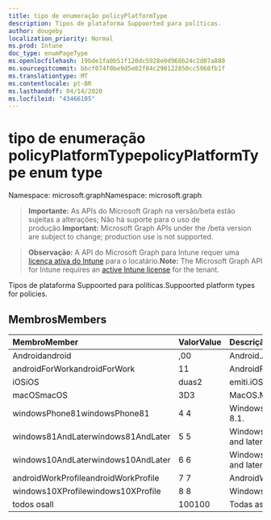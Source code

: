 ```yaml
---
title: tipo de enumeração policyPlatformType
description: Tipos de plataforma Suppoorted para políticas.
author: dougeby
localization_priority: Normal
ms.prod: Intune
doc_type: enumPageType
ms.openlocfilehash: 19bde1fa0b51f120dc5928e0d968b24c2d07a880
ms.sourcegitcommit: bbcf074f0be9d5e02f84c290122850cc5968fb1f
ms.translationtype: MT
ms.contentlocale: pt-BR
ms.lasthandoff: 04/14/2020
ms.locfileid: "43466105"
---
```

# <a name="policyplatformtype-enum-type"></a><span data-ttu-id="56316-103">tipo de enumeração policyPlatformType</span><span class="sxs-lookup"><span data-stu-id="56316-103">policyPlatformType enum type</span></span>

<span data-ttu-id="56316-104">Namespace: microsoft.graph</span><span class="sxs-lookup"><span data-stu-id="56316-104">Namespace: microsoft.graph</span></span>

> <span data-ttu-id="56316-105">**Importante:** As APIs do Microsoft Graph na versão/beta estão sujeitas a alterações; Não há suporte para o uso de produção.</span><span class="sxs-lookup"><span data-stu-id="56316-105">**Important:** Microsoft Graph APIs under the /beta version are subject to change; production use is not supported.</span></span>

> <span data-ttu-id="56316-106">**Observação:** A API do Microsoft Graph para Intune requer uma [licença ativa do Intune](https://go.microsoft.com/fwlink/?linkid=839381) para o locatário.</span><span class="sxs-lookup"><span data-stu-id="56316-106">**Note:** The Microsoft Graph API for Intune requires an [active Intune license](https://go.microsoft.com/fwlink/?linkid=839381) for the tenant.</span></span>

<span data-ttu-id="56316-107">Tipos de plataforma Suppoorted para políticas.</span><span class="sxs-lookup"><span data-stu-id="56316-107">Suppoorted platform types for policies.</span></span>

## <a name="members"></a><span data-ttu-id="56316-108">Membros</span><span class="sxs-lookup"><span data-stu-id="56316-108">Members</span></span>
|<span data-ttu-id="56316-109">Membro</span><span class="sxs-lookup"><span data-stu-id="56316-109">Member</span></span>|<span data-ttu-id="56316-110">Valor</span><span class="sxs-lookup"><span data-stu-id="56316-110">Value</span></span>|<span data-ttu-id="56316-111">Descrição</span><span class="sxs-lookup"><span data-stu-id="56316-111">Description</span></span>|
|:---|:---|:---|
|<span data-ttu-id="56316-112">Android</span><span class="sxs-lookup"><span data-stu-id="56316-112">android</span></span>|<span data-ttu-id="56316-113">,0</span><span class="sxs-lookup"><span data-stu-id="56316-113">0</span></span>|<span data-ttu-id="56316-114">Android.</span><span class="sxs-lookup"><span data-stu-id="56316-114">Android.</span></span>|
|<span data-ttu-id="56316-115">androidForWork</span><span class="sxs-lookup"><span data-stu-id="56316-115">androidForWork</span></span>|<span data-ttu-id="56316-116">1</span><span class="sxs-lookup"><span data-stu-id="56316-116">1</span></span>|<span data-ttu-id="56316-117">AndroidForWork.</span><span class="sxs-lookup"><span data-stu-id="56316-117">AndroidForWork.</span></span>|
|<span data-ttu-id="56316-118">iOS</span><span class="sxs-lookup"><span data-stu-id="56316-118">iOS</span></span>|<span data-ttu-id="56316-119">duas</span><span class="sxs-lookup"><span data-stu-id="56316-119">2</span></span>|<span data-ttu-id="56316-120">emiti.</span><span class="sxs-lookup"><span data-stu-id="56316-120">iOS.</span></span>|
|<span data-ttu-id="56316-121">macOS</span><span class="sxs-lookup"><span data-stu-id="56316-121">macOS</span></span>|<span data-ttu-id="56316-122">3D</span><span class="sxs-lookup"><span data-stu-id="56316-122">3</span></span>|<span data-ttu-id="56316-123">MacOS.</span><span class="sxs-lookup"><span data-stu-id="56316-123">MacOS.</span></span>|
|<span data-ttu-id="56316-124">windowsPhone81</span><span class="sxs-lookup"><span data-stu-id="56316-124">windowsPhone81</span></span>|<span data-ttu-id="56316-125">4 </span><span class="sxs-lookup"><span data-stu-id="56316-125">4</span></span>|<span data-ttu-id="56316-126">Windowsphonee 8,1.</span><span class="sxs-lookup"><span data-stu-id="56316-126">WindowsPhone 8.1.</span></span>|
|<span data-ttu-id="56316-127">windows81AndLater</span><span class="sxs-lookup"><span data-stu-id="56316-127">windows81AndLater</span></span>|<span data-ttu-id="56316-128">5 </span><span class="sxs-lookup"><span data-stu-id="56316-128">5</span></span>|<span data-ttu-id="56316-129">Windows 8,1 e posterior</span><span class="sxs-lookup"><span data-stu-id="56316-129">Windows 8.1 and later</span></span>|
|<span data-ttu-id="56316-130">windows10AndLater</span><span class="sxs-lookup"><span data-stu-id="56316-130">windows10AndLater</span></span>|<span data-ttu-id="56316-131">6 </span><span class="sxs-lookup"><span data-stu-id="56316-131">6</span></span>|<span data-ttu-id="56316-132">Windows 10 e posterior.</span><span class="sxs-lookup"><span data-stu-id="56316-132">Windows 10 and later.</span></span>|
|<span data-ttu-id="56316-133">androidWorkProfile</span><span class="sxs-lookup"><span data-stu-id="56316-133">androidWorkProfile</span></span>|<span data-ttu-id="56316-134">7 </span><span class="sxs-lookup"><span data-stu-id="56316-134">7</span></span>|<span data-ttu-id="56316-135">AndroidWorkProfile.</span><span class="sxs-lookup"><span data-stu-id="56316-135">AndroidWorkProfile.</span></span>|
|<span data-ttu-id="56316-136">windows10XProfile</span><span class="sxs-lookup"><span data-stu-id="56316-136">windows10XProfile</span></span>|<span data-ttu-id="56316-137">8 </span><span class="sxs-lookup"><span data-stu-id="56316-137">8</span></span>|<span data-ttu-id="56316-138">Windows10XProfile.</span><span class="sxs-lookup"><span data-stu-id="56316-138">Windows10XProfile.</span></span>|
|<span data-ttu-id="56316-139">todos os</span><span class="sxs-lookup"><span data-stu-id="56316-139">all</span></span>|<span data-ttu-id="56316-140">100</span><span class="sxs-lookup"><span data-stu-id="56316-140">100</span></span>|<span data-ttu-id="56316-141">Todas as plataformas.</span><span class="sxs-lookup"><span data-stu-id="56316-141">All platforms.</span></span>|



